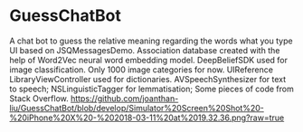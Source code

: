 # GuessChatBot
A chat bot to guess the relative meaning regarding the words what you type
UI based on JSQMessagesDemo.
Association database created with the help of Word2Vec neural word embedding model.
DeepBeliefSDK used for image classification. Only 1000 image categories for now.
UIReference​Library​View​Controller used for dictionaries.
AVSpeechSynthesizer for text to speech;
NSLinguisticTagger for lemmatisation;
Some pieces of code from Stack Overflow.
https://github.com/joanthan-liu/GuessChatBot/blob/develop/Simulator%20Screen%20Shot%20-%20iPhone%20X%20-%202018-03-11%20at%2019.32.36.png?raw=true
